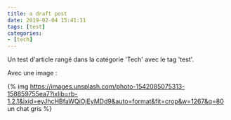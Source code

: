```yaml
---
title: a draft post
date: 2019-02-04 15:41:11
tags: [test]
categories:
- [tech]
---
```


Un test d'article rangé dans la catégorie 'Tech' avec le tag 'test'.

Avec une image :

{% img https://images.unsplash.com/photo-1542085075313-158859755ea7?ixlib=rb-1.2.1&ixid=eyJhcHBfaWQiOjEyMDd9&auto=format&fit=crop&w=1267&q=80 un chat gris %}
